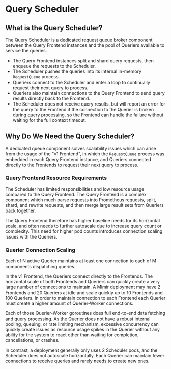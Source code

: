 # Query Scheduler

## What is the Query Scheduler?
The Query Scheduler is a dedicated request queue broker component between the Query Frontend instances
and the pool of Queriers available to service the queries.

* The Query Frontend instances split and shard query requests, then enqueue the requests to the Scheduler.
* The Scheduler pushes the queries into its internal in-memory `RequestQueue` process.
* Queriers connect to the Scheduler and enter a loop to continually request their next query to process.
* Queriers also maintain connections to the Query Frontend to send query results directly back to the Frontend.
* The Scheduler does not receive query results, but will report an error for the query
to the Frontend if the connection to the Querier is broken during query processing,
so the Frontend can handle the failure without waiting for the full context timeout.

## Why Do We Need the Query Scheduler?
A dedicated queue component solves scalability issues which can arise from the usage of the "v1 Frontend",
in which the `RequestQueue` process was embedded in each Query Frontend instance,
and Queriers connected directly to the Frontends to request their next query to process.

### Query Frontend Resource Requirements
The Scheduler has limited responsibilities and low resource usage compared to the Query Frontend.
The Query Frontend is a complex component which much parse requests into Prometheus requests,
split, shard, and rewrite requests, and then merge large result sets from Queriers back together.

The Query Frontend therefore has higher baseline needs for its horizontal scale,
and often needs to further autoscale due to increase query count or complexity.
This need for higher pod counts introduces connection scaling issues with the Queriers.

### Querier Connection Scaling
Each of N active Querier maintains at least one connection to each of M components dispatching queries.

In the v1 Frontend, the Queriers connect directly to the Frontends.
The horizontal scale of both Frontends and Queriers can quickly create a very large number of connections to maintain.
A Mimir deployment may have 2 Frontends and 20 Queriers at idle and scale quickly up to 10 Frontends and 100 Queriers.
In order to maintain connection to each Frontend each Querier must create a higher amount of Querier-Worker connections.

Each of those Querier-Worker goroutines does full end-to-end data fetching and query processing.
As the Querier does not have a robust internal pooling, queuing, or rate limiting mechanism,
excessive concurrency can quickly create issues as resource usage spikes in the Querier
without any ability for the system to react other than waiting for completion, cancellations, or crashes.

In contrast, a deployment generally only uses 2 Scheduler pods, and the Scheduler does not autoscale horizontally.
Each Querier can maintain fewer connections to receive queries and rarely needs to create new ones.


